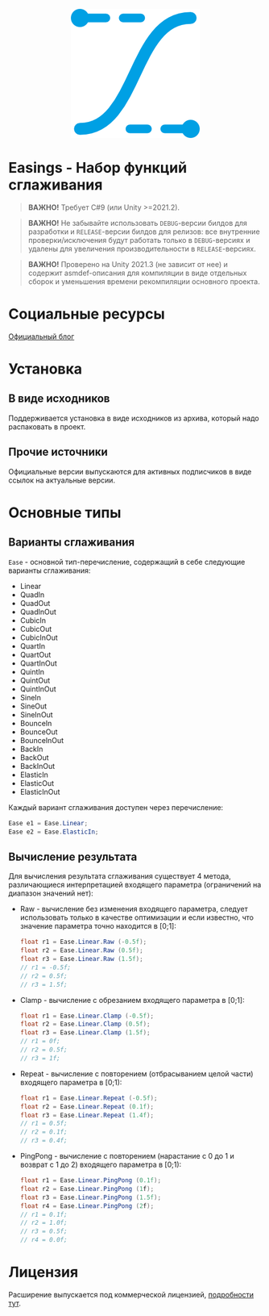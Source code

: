 <p align="center">
    <img src="./logo.png" alt="Logo">
</p>

# Easings - Набор функций сглаживания

> **ВАЖНО!** Требует C#9 (или Unity >=2021.2).

> **ВАЖНО!** Не забывайте использовать `DEBUG`-версии билдов для разработки и `RELEASE`-версии билдов для релизов: все внутренние проверки/исключения будут работать только в `DEBUG`-версиях и удалены для увеличения производительности в `RELEASE`-версиях.

> **ВАЖНО!** Проверено на Unity 2021.3 (не зависит от нее) и содержит asmdef-описания для компиляции в виде отдельных сборок и уменьшения времени рекомпиляции основного проекта.


# Социальные ресурсы
[Официальный блог](https://leopotam.com)


# Установка


## В виде исходников
Поддерживается установка в виде исходников из архива, который надо распаковать в проект.


## Прочие источники
Официальные версии выпускаются для активных подписчиков в виде ссылок на актуальные версии.


# Основные типы

## Варианты сглаживания
`Ease` - основной тип-перечисление, содержащий в себе следующие варианты сглаживания:
* Linear
* QuadIn
* QuadOut
* QuadInOut
* CubicIn
* CubicOut
* CubicInOut
* QuartIn
* QuartOut
* QuartInOut
* QuintIn
* QuintOut
* QuintInOut
* SineIn
* SineOut
* SineInOut
* BounceIn
* BounceOut
* BounceInOut
* BackIn
* BackOut
* BackInOut
* ElasticIn
* ElasticOut
* ElasticInOut

Каждый вариант сглаживания доступен через перечисление:
```c#
Ease e1 = Ease.Linear;
Ease e2 = Ease.ElasticIn;
```

## Вычисление результата
Для вычисления результата сглаживания существует 4 метода, различающиеся интерпретацией входящего параметра (ограничений на диапазон значений нет):
* Raw - вычисление без изменения входящего параметра, следует использовать только в качестве оптимизации и если известно, что значение параметра точно находится в [0;1]:
    ```c#
    float r1 = Ease.Linear.Raw (-0.5f);
    float r2 = Ease.Linear.Raw (0.5f);
    float r3 = Ease.Linear.Raw (1.5f);
    // r1 = -0.5f;
    // r2 = 0.5f;
    // r3 = 1.5f;
    ```
* Clamp - вычисление с обрезанием входящего параметра в [0;1]:
    ```c#
    float r1 = Ease.Linear.Clamp (-0.5f);
    float r2 = Ease.Linear.Clamp (0.5f);
    float r3 = Ease.Linear.Clamp (1.5f);
    // r1 = 0f;
    // r2 = 0.5f;
    // r3 = 1f;
    ```
* Repeat - вычисление с повторением (отбрасыванием целой части) входящего параметра в [0;1):
    ```c#
    float r1 = Ease.Linear.Repeat (-0.5f);
    float r2 = Ease.Linear.Repeat (0.1f);
    float r3 = Ease.Linear.Repeat (1.4f);
    // r1 = 0.5f;
    // r2 = 0.1f;
    // r3 = 0.4f;
    ```
* PingPong - вычисление с повторением (нарастание с 0 до 1 и возврат с 1 до 2) входящего параметра в [0;1):
    ```c#
    float r1 = Ease.Linear.PingPong (0.1f);
    float r2 = Ease.Linear.PingPong (1f);
    float r3 = Ease.Linear.PingPong (1.5f);
    float r4 = Ease.Linear.PingPong (2f);
    // r1 = 0.1f;
    // r2 = 1.0f;
    // r3 = 0.5f;
    // r4 = 0.0f;
    ```


# Лицензия
Расширение выпускается под коммерческой лицензией, [подробности тут](./LICENSE.md).
